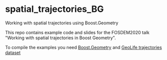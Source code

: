 # spatial_trajectories_BG
Working with spatial trajectories using Boost.Geometry

This repo contains example code and slides for the FOSDEM2020 talk "Working with spatial trajectories in Boost Geometry".

To compile the examples you need [Boost.Geometry](https://github.com/boostorg/geometry) and [GeoLife trajectories dataset](https://download.microsoft.com/download/F/4/8/F4894AA5-FDBC-481E-9285-D5F8C4C4F039/Geolife%20Trajectories%201.3.zip)
